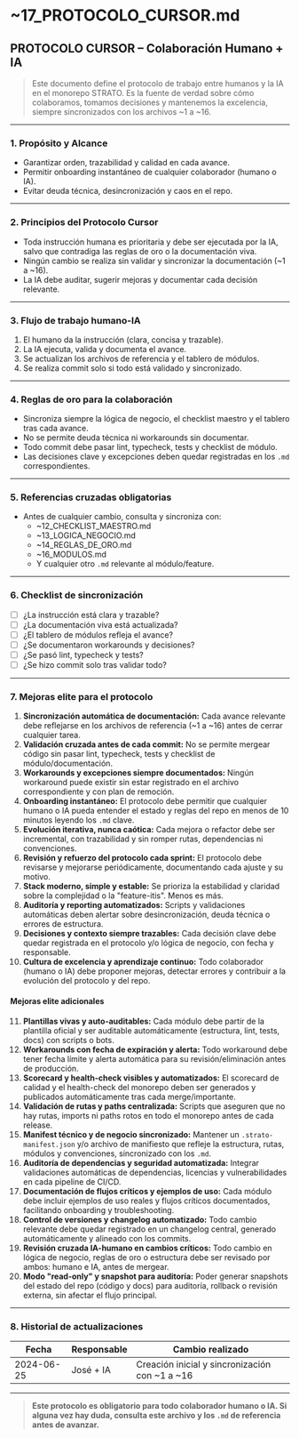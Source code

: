 # ~17_PROTOCOLO_CURSOR.md

## PROTOCOLO CURSOR – Colaboración Humano + IA

> Este documento define el protocolo de trabajo entre humanos y la IA en el monorepo STRATO. Es la fuente de verdad sobre cómo colaboramos, tomamos decisiones y mantenemos la excelencia, siempre sincronizados con los archivos ~1 a ~16.

---

### 1. Propósito y Alcance
- Garantizar orden, trazabilidad y calidad en cada avance.
- Permitir onboarding instantáneo de cualquier colaborador (humano o IA).
- Evitar deuda técnica, desincronización y caos en el repo.

---

### 2. Principios del Protocolo Cursor
- Toda instrucción humana es prioritaria y debe ser ejecutada por la IA, salvo que contradiga las reglas de oro o la documentación viva.
- Ningún cambio se realiza sin validar y sincronizar la documentación (~1 a ~16).
- La IA debe auditar, sugerir mejoras y documentar cada decisión relevante.

---

### 3. Flujo de trabajo humano-IA
1. El humano da la instrucción (clara, concisa y trazable).
2. La IA ejecuta, valida y documenta el avance.
3. Se actualizan los archivos de referencia y el tablero de módulos.
4. Se realiza commit solo si todo está validado y sincronizado.

---

### 4. Reglas de oro para la colaboración
- Sincroniza siempre la lógica de negocio, el checklist maestro y el tablero tras cada avance.
- No se permite deuda técnica ni workarounds sin documentar.
- Todo commit debe pasar lint, typecheck, tests y checklist de módulo.
- Las decisiones clave y excepciones deben quedar registradas en los `.md` correspondientes.

---

### 5. Referencias cruzadas obligatorias
- Antes de cualquier cambio, consulta y sincroniza con:
  - ~12_CHECKLIST_MAESTRO.md
  - ~13_LOGICA_NEGOCIO.md
  - ~14_REGLAS_DE_ORO.md
  - ~16_MODULOS.md
  - Y cualquier otro `.md` relevante al módulo/feature.

---

### 6. Checklist de sincronización
- [ ] ¿La instrucción está clara y trazable?
- [ ] ¿La documentación viva está actualizada?
- [ ] ¿El tablero de módulos refleja el avance?
- [ ] ¿Se documentaron workarounds y decisiones?
- [ ] ¿Se pasó lint, typecheck y tests?
- [ ] ¿Se hizo commit solo tras validar todo?

---

### 7. Mejoras elite para el protocolo
1. **Sincronización automática de documentación:** Cada avance relevante debe reflejarse en los archivos de referencia (~1 a ~16) antes de cerrar cualquier tarea.
2. **Validación cruzada antes de cada commit:** No se permite mergear código sin pasar lint, typecheck, tests y checklist de módulo/documentación.
3. **Workarounds y excepciones siempre documentados:** Ningún workaround puede existir sin estar registrado en el archivo correspondiente y con plan de remoción.
4. **Onboarding instantáneo:** El protocolo debe permitir que cualquier humano o IA pueda entender el estado y reglas del repo en menos de 10 minutos leyendo los `.md` clave.
5. **Evolución iterativa, nunca caótica:** Cada mejora o refactor debe ser incremental, con trazabilidad y sin romper rutas, dependencias ni convenciones.
6. **Revisión y refuerzo del protocolo cada sprint:** El protocolo debe revisarse y mejorarse periódicamente, documentando cada ajuste y su motivo.
7. **Stack moderno, simple y estable:** Se prioriza la estabilidad y claridad sobre la complejidad o la "feature-itis". Menos es más.
8. **Auditoría y reporting automatizados:** Scripts y validaciones automáticas deben alertar sobre desincronización, deuda técnica o errores de estructura.
9. **Decisiones y contexto siempre trazables:** Cada decisión clave debe quedar registrada en el protocolo y/o lógica de negocio, con fecha y responsable.
10. **Cultura de excelencia y aprendizaje continuo:** Todo colaborador (humano o IA) debe proponer mejoras, detectar errores y contribuir a la evolución del protocolo y del repo.

#### Mejoras elite adicionales
11. **Plantillas vivas y auto-auditables:** Cada módulo debe partir de la plantilla oficial y ser auditable automáticamente (estructura, lint, tests, docs) con scripts o bots.
12. **Workarounds con fecha de expiración y alerta:** Todo workaround debe tener fecha límite y alerta automática para su revisión/eliminación antes de producción.
13. **Scorecard y health-check visibles y automatizados:** El scorecard de calidad y el health-check del monorepo deben ser generados y publicados automáticamente tras cada merge/importante.
14. **Validación de rutas y paths centralizada:** Scripts que aseguren que no hay rutas, imports ni paths rotos en todo el monorepo antes de cada release.
15. **Manifest técnico y de negocio sincronizado:** Mantener un `.strato-manifest.json` y/o archivo de manifiesto que refleje la estructura, rutas, módulos y convenciones, sincronizado con los `.md`.
16. **Auditoría de dependencias y seguridad automatizada:** Integrar validaciones automáticas de dependencias, licencias y vulnerabilidades en cada pipeline de CI/CD.
17. **Documentación de flujos críticos y ejemplos de uso:** Cada módulo debe incluir ejemplos de uso reales y flujos críticos documentados, facilitando onboarding y troubleshooting.
18. **Control de versiones y changelog automatizado:** Todo cambio relevante debe quedar registrado en un changelog central, generado automáticamente y alineado con los commits.
19. **Revisión cruzada IA-humano en cambios críticos:** Todo cambio en lógica de negocio, reglas de oro o estructura debe ser revisado por ambos: humano e IA, antes de mergear.
20. **Modo "read-only" y snapshot para auditoría:** Poder generar snapshots del estado del repo (código y docs) para auditoría, rollback o revisión externa, sin afectar el flujo principal.

---

### 8. Historial de actualizaciones
| Fecha       | Responsable | Cambio realizado                |
|-------------|-------------|---------------------------------|
| 2024-06-25  | José + IA   | Creación inicial y sincronización con ~1 a ~16 |

---

> **Este protocolo es obligatorio para todo colaborador humano o IA. Si alguna vez hay duda, consulta este archivo y los `.md` de referencia antes de avanzar.** 